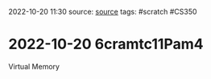 2022-10-20 11:30
source: [source]()
tags: #scratch #CS350

#  2022-10-20 6cramtc11Pam4

Virtual Memory

